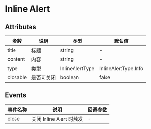 # Inline Alert

## Attributes

| 参数     | 说明       | 类型            | 默认值               |
| -------- | ---------- | --------------- | -------------------- |
| title    | 标题       | string          | -                    |
| content  | 内容       | string          | -                    |
| type     | 类型       | InlineAlertType | InlineAlertType.Info |
| closable | 是否可关闭 | boolean         | false                |

## Events

| 事件名称 | 说明                     | 回调参数 |
| -------- | ------------------------ | -------- |
| close    | 关闭 Inline Alert 时触发 | -        |
